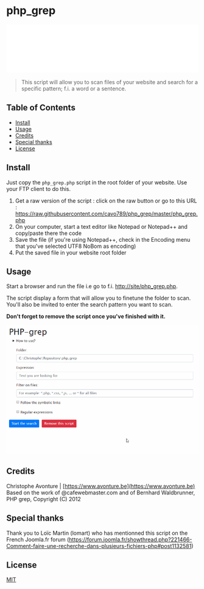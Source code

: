# php_grep

![Banner](./banner.svg)

> This script will allow you to scan files of your website and search for a specific pattern; f.i. a word or a sentence.

## Table of Contents

* [Install](#install)
* [Usage](#usage)
* [Credits](#credits)
* [Special thanks](#special-thanks)
* [License](#license)

## Install

Just copy the `php_grep.php` script in the root folder of your website. Use your FTP client to do this.

1. Get a raw version of the script : click on the raw button or go to this URL : https://raw.githubusercontent.com/cavo789/php_grep/master/php_grep.php
2. On your computer, start a text editor like Notepad or Notepad++ and copy/paste there the code
3. Save the file (if you're using Notepad++, check in the Encoding menu that you've selected UTF8 NoBom as encoding)
4. Put the saved file in your website root folder

## Usage

Start a browser and run the file i.e go to f.i. [http://site/php_grep.php](http://site/php_grep.php).

The script display a form that will allow you to finetune the folder to scan. You'll also be invited to enter the search pattern you want to scan.

**Don't forget to remove the script once you've finished with it.**

![PHP_Grep](images/demo.gif)

## Credits

Christophe Avonture | [https://www.avonture.be](https://www.avonture.be)
Based on the work of @cafewebmaster.com and of Bernhard Waldbrunner, PHP grep, Copyright (C) 2012

## Special thanks

Thank you to Loïc Martin (lomart) who has mentionned this script on the French Joomla.fr forum (https://forum.joomla.fr/showthread.php?221466-Comment-faire-une-recherche-dans-plusieurs-fichiers-php#post1132581)

## License

[MIT](LICENSE)
